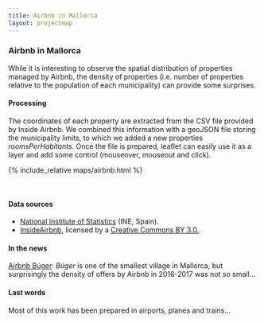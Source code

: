 ```yaml
---
title: Airbnb in Mallorca
layout: projectmap
---
```


### Airbnb in Mallorca

While it is interesting to observe the spatial distribution of properties managed by Airbnb, the density of properties (i.e. number of properties
relative to the population of each municipality) can provide some surprises.

#### Processing

The coordinates of each property are extracted from the CSV file provided by Inside Airbnb.
We combined this information with a geoJSON file storing the municipality limits, to which we added a new properties *roomsPerHabitants*. Once the file is prepared, leaflet can easily use it as a layer and add some control (mouseover, mouseout and click).

{% include_relative maps/airbnb.html %}

<br>

#### Data sources
* [National Institute of Statistics](http://www.ine.es/) (INE, Spain).
* [InsideAirbnb](http://insideairbnb.com/), licensed by a  [Creative Commons BY 3.0.](http://creativecommons.org/licenses/by/3.0/).

#### In the news
[Airbnb Búger](http://www.diariodemallorca.es/mallorca/2017/06/05/airbnbuger/1221084.html): *Búger* is one of the smallest village in Mallorca, but surprisingly the density
of offers by Airbnb in 2016-2017 was not so small...

#### Last words
Most of this work has been prepared in airports, planes and trains...
